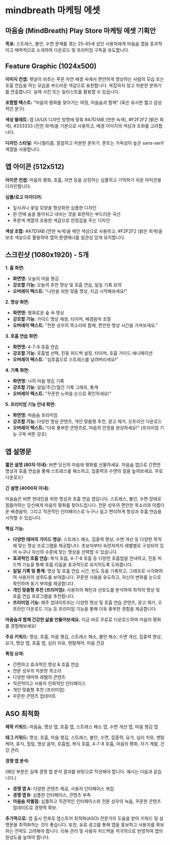 # mindbreath 마케팅 에셋

## 마음숨 (MindBreath) Play Store 마케팅 에셋 기획안

**목표:**  스트레스, 불안, 수면 문제를 겪는 25-45세 성인 사용자에게 마음숨 앱을 효과적이고 매력적으로 소개하여 다운로드 및 프리미엄 구독을 유도합니다.


## Feature Graphic (1024x500)

**이미지 컨셉:**  햇살이 비추는 푸른 자연 배경 속에서 편안하게 명상하는 사람의 모습 또는 호흡 연습을 하는 모습을 부드러운 색감으로 표현합니다.  복잡하지 않고 차분한 분위기를 연출합니다.  실제 사진 또는 일러스트를 활용할 수 있습니다.

**포함할 텍스트:**  "마음의 평화를 찾아가는 여정, 마음숨과 함께"  (혹은 유사한 짧고 감성적인 문구)

**색상 팔레트:**  앱 UI/UX 디자인 방향에 맞춰 #A7D1AB (연한 녹색), #F2F2F2 (밝은 회색), #333333 (진한 회색)을 기본으로 사용하고,  배경 이미지의 색상과 조화를 고려합니다.

**디자인 스타일:**  미니멀리즘,  깔끔하고 차분한 분위기.  폰트는 가독성이 높은 sans-serif 계열을 사용합니다.


## 앱 아이콘 (512x512)

**아이콘 컨셉:**  마음의 평화, 호흡, 자연 등을 상징하는 심플하고 기억하기 쉬운 아이콘을 디자인합니다.

**심볼/로고 아이디어:**
* 잎사귀나 꽃잎 모양을 형상화한 심플한 디자인
* 원 안에 숨을 들이쉬고 내쉬는 것을 표현하는 부드러운 곡선
* 푸른색 계열의 조용한 색감으로 안정감을 주는 디자인


**색상 조합:**  #A7D1AB (연한 녹색)을 메인 색상으로 사용하고, #F2F2F2 (밝은 회색)을 보조 색상으로 활용하여 앱의 톤앤매너를 일관성 있게 유지합니다.


## 스크린샷 (1080x1920) - 5개

**1. 홈 화면:**
* **화면명:** 오늘의 마음 챙김
* **강조할 기능:**  오늘의 추천 명상 및 호흡 연습, 일일 기록 요약
* **오버레이 텍스트:**  "나만을 위한 맞춤 명상, 지금 시작해보세요!"

**2. 명상 화면:**
* **화면명:**  평화로운 숲 속 명상
* **강조할 기능:**  가이드 명상 재생, 타이머, 배경음악 조절
* **오버레이 텍스트:**  "전문 성우의 목소리와 함께, 편안한 명상 시간을 가져보세요."

**3. 호흡 연습 화면:**
* **화면명:**  4-7-8 호흡 연습
* **강조할 기능:**  호흡법 선택, 진동 피드백 설정, 타이머, 호흡 가이드 애니메이션
* **오버레이 텍스트:**  "심호흡으로 스트레스를 날려버리세요!"

**4. 기록 화면:**
* **화면명:**  나의 마음 챙김 기록
* **강조할 기능:**  일일/주간/월간 기록 그래프, 통계
* **오버레이 텍스트:**  "꾸준한 노력을 눈으로 확인하세요!"

**5. 프리미엄 기능 안내 화면:**
* **화면명:**  마음숨 프리미엄
* **강조할 기능:**  다양한 명상 콘텐츠, 개인 맞춤형 추천, 광고 제거, 오프라인 다운로드
* **오버레이 텍스트:**  "더욱 풍부한 콘텐츠로, 마음의 안정을 완성하세요!" (프리미엄 기능 구독 버튼 강조)


## 앱 설명문

**짧은 설명 (80자 이내):**  바쁜 당신의 마음에 평화를 선물하세요. 마음숨 앱으로 간편한 명상과 호흡 연습을 통해 스트레스를 해소하고, 집중력과 수면의 질을 높여보세요. 무료 다운로드!

**긴 설명 (4000자 이내):**

마음숨은 바쁜 현대인을 위한 명상과 호흡 연습 앱입니다.  스트레스, 불안, 수면 장애로 힘들어하는 당신에게 마음의 평화를 찾아드립니다.  전문 성우의 편안한 목소리와 아름다운 배경음악, 그리고 직관적인 인터페이스로 누구나 쉽고 편리하게 명상과 호흡 연습을 시작할 수 있습니다.

**핵심 기능:**

* **다양한 테마의 가이드 명상:** 스트레스 해소, 집중력 향상, 수면 개선 등 다양한 목적에 맞는 명상 프로그램을 제공합니다. 초보자부터 숙련자까지 레벨별로 구성되어 있어 누구나 자신의 수준에 맞는 명상을 선택할 수 있습니다.
* **효과적인 호흡 연습:**  복식 호흡, 4-7-8 호흡 등 다양한 호흡법을 안내하고, 진동 피드백 기능을 통해 호흡 리듬을 효과적으로 유지하도록 도와줍니다.
* **일일 기록 및 통계:**  명상 및 호흡 연습 시간, 빈도 등을 기록하고, 그래프로 시각화하여 사용자의 성취도를 보여줍니다.  꾸준한 사용을 유도하고,  자신의 변화를 눈으로 확인하며 동기 부여를 제공합니다.
* **개인 맞춤형 추천 (프리미엄):**  사용자의 패턴과 선호도를 분석하여  최적의 명상 및 호흡 연습 프로그램을 추천합니다.
* **프리미엄 기능:**  매주 업데이트되는 다양한 명상 및 호흡 연습 콘텐츠, 광고 제거, 오프라인 다운로드 기능 등 프리미엄 기능을 통해 더욱 풍부한 경험을 제공합니다.

**마음숨과 함께 건강한 삶을 만들어보세요.**  지금 바로 무료로 다운로드하여 마음의 평화를 경험해보세요!

**주요 키워드:** 명상, 호흡, 마음 챙김, 스트레스 해소, 불안 해소, 수면 개선, 집중력 향상, 요가, 명상 앱, 호흡 앱, 심리 치유, 멘탈케어, 마음 건강


**특징 요약:**

* 간편하고 효과적인 명상 & 호흡 연습
* 전문 성우의 차분한 목소리
* 다양한 테마와 레벨의 콘텐츠
* 직관적이고 사용자 친화적인 인터페이스
* 개인 맞춤형 추천 (프리미엄)
* 꾸준한 콘텐츠 업데이트


## ASO 최적화

**제목 키워드:**  마음숨, 명상 앱, 호흡 앱, 스트레스 해소 앱, 수면 개선 앱, 마음 챙김 앱

**태그 키워드:** 명상, 호흡, 마음 챙김, 스트레스, 불안, 수면, 집중력, 요가, 심리 치유, 멘탈 케어, 휴식, 힐링, 명상 음악, 호흡법, 복식 호흡, 4-7-8 호흡, 마음의 평화, 자기 계발, 건강 관리


**경쟁 앱 분석:**

(해당 부분은 실제 경쟁 앱 분석 결과를 바탕으로 작성해야 합니다.  예시는 다음과 같습니다.)

* **경쟁 앱 A:**  다양한 콘텐츠 제공, 사용자 인터페이스 복잡
* **경쟁 앱 B:**  심플한 인터페이스, 콘텐츠 부족
* **마음숨 차별점:**  심플하고 직관적인 인터페이스와 전문 성우의 녹음,  꾸준한 콘텐츠 업데이트로 경쟁력 확보.


**추가적으로:**  앱 출시 전후로 앱스토어 최적화(ASO) 전문가의 도움을 받아  키워드 및 설명문을 최적화하는 것이 좋습니다.  또한, 유료 광고를 통해 앱을 홍보하고 사용자를 확보하는 전략도 고려해야 합니다.  리뷰 관리 및 사용자 피드백을 적극적으로 반영하여 앱의 완성도를 높여야 합니다.
